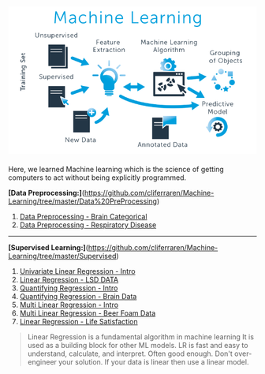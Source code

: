 ![png](images/ml_image.png)
---
Here, we learned Machine learning which is the science of getting computers to act without being explicitly programmed.



**[Data Preprocessing:]**(https://github.com/cliferraren/Machine-Learning/tree/master/Data%20PreProcessing)

 1. [Data Preprocessing - Brain Categorical](https://github.com/cliferraren/Machine-Learning/blob/master/Data%20PreProcessing/Data%20Preprocessing.ipynb)
 2. [Data Preprocessing - Respiratory Disease](https://github.com/cliferraren/Machine-Learning/blob/master/Data%20PreProcessing/Respiratory%20Disease.ipynb)
---
**[Supervised Learning:]**(https://github.com/cliferraren/Machine-Learning/tree/master/Supervised)
 1. [Univariate Linear Regression - Intro](https://github.com/cliferraren/Machine-Learning/blob/master/Supervised/Univariate_Linear_Regression.ipynb)
 2. [Linear Regression - LSD DATA](https://github.com/cliferraren/Machine-Learning/blob/master/Supervised/LinearRegression_LSD_DATA.ipynb)
 3. [Quantifying Regression - Intro](https://github.com/cliferraren/Machine-Learning/blob/master/Supervised/Quantifying_Regression.ipynb)
 4. [Quantifying Regression - Brain Data](https://github.com/cliferraren/Machine-Learning/blob/master/Supervised/Quantifying%20Linear%20Regression_Brain.ipynb)
 5. [Multi Linear Regression - Intro](https://github.com/cliferraren/Machine-Learning/blob/master/Supervised/MultiVariate%20Linear%20Regression.ipynb)
 6. [Multi Linear Regression - Beer Foam Data](https://github.com/cliferraren/Machine-Learning/blob/master/Supervised/MultiLinear%20Regression%20-%20Beer.ipynb)
 7. [Linear Regression - Life Satisfaction](https://github.com/cliferraren/Machine-Learning/blob/master/Supervised/LifeSatisfaction_vs_Income.ipynb)
> Linear Regression is a fundamental algorithm in machine learning
> It is used as a building block for other ML models.
> LR is fast and easy to understand, calculate, and interpret.
> Often good enough. Don't over-engineer your solution. If your data is linear then use a linear model.


 

